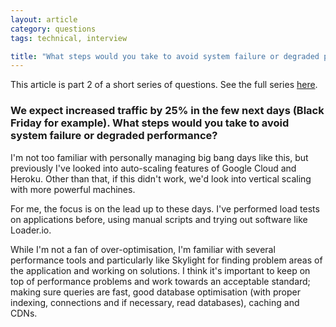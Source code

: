 ```yaml
---
layout: article
category: questions
tags: technical, interview

title: "What steps would you take to avoid system failure or degraded performance?"
---
```


This article is part 2 of a short series of questions. See the full series [here](https://craigpetterson.co.uk/questions/2025/03/15/interview-questions.html).

### We expect increased traffic by 25% in the few next days (Black Friday for example). What steps would you take to avoid system failure or degraded performance?

I'm not too familiar with personally managing big bang days like this, but previously I've looked into auto-scaling features of Google Cloud and Heroku. Other than that, if this didn't work, we'd look into vertical scaling with more powerful machines.

For me, the focus is on the lead up to these days. I've performed load tests on applications before, using manual scripts and trying out software like Loader.io.

While I'm not a fan of over-optimisation, I'm familiar with several performance tools and particularly like Skylight for finding problem areas of the application and working on solutions. I think it's important to keep on top of performance problems and work towards an acceptable standard; making sure queries are fast, good database optimisation (with proper indexing, connections and if necessary, read databases), caching and CDNs.
